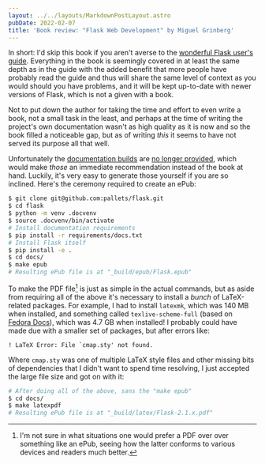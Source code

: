 ```yaml
---
layout: ../../layouts/MarkdownPostLayout.astro
pubDate: 2022-02-07
title: 'Book review: "Flask Web Development" by Miguel Grinberg'
---
```

In short: I'd skip this book if you aren't averse to the [wonderful Flask user's guide](https://flask.palletsprojects.com/en/2.0.x/). Everything in the book is seemingly covered in at least the same depth as in the guide with the added benefit that more people have probably read the guide and thus will share the same level of context as you would should you have problems, and it will be kept up-to-date with newer versions of Flask, which is not a given with a book.

Not to put down the author for taking the time and effort to even write a book, not a small task in the least, and perhaps at the time of writing the project's own documentation wasn't as high quality as it is now and so the book filled a noticeable gap, but as of writing _this_ it seems to have not served its purpose all that well.

Unfortunately the [documentation builds](https://readthedocs.org/projects/flask/downloads/) are [no longer provided](https://github.com/pallets/flask/issues/4231), which would make _those_ an immediate recommendation instead of the book at hand. Luckily, it's very easy to generate those yourself if you are so inclined. Here's the ceremony required to create an ePub:

```bash
$ git clone git@github.com:pallets/flask.git
$ cd flask
$ python -m venv .docvenv
$ source .docvenv/bin/activate
# Install documentation requirements
$ pip install -r requirements/docs.txt
# Install Flask itself
$ pip install -e .
$ cd docs/
$ make epub
# Resulting ePub file is at "_build/epub/Flask.epub"
```

To make the PDF file[^1] is just as simple in the actual commands, but as aside from requiring all of the above it's necessary to install a _bunch_ of LaTeX-related packages. For example, I had to install `latexmk`, which was 140 MB when installed, and something called `texlive-scheme-full` (based on [Fedora Docs](https://docs.fedoraproject.org/en-US/neurofedora/latex/)), which was 4.7 GB when installed! I probably could have made due with a smaller set of packages, but after errors like:

```plaintext
! LaTeX Error: File `cmap.sty' not found.
```

Where `cmap.sty` was one of multiple LaTeX style files and other missing bits of dependencies that I didn't want to spend time resolving, I just accepted the large file size and got on with it:

```bash
# After doing all of the above, sans the "make epub"
$ cd docs/
$ make latexpdf
# Resulting ePub file is at "_build/latex/Flask-2.1.x.pdf"
```

[^1]: I'm not sure in what situations one would prefer a PDF over over something like an ePub, seeing how the latter conforms to various devices and readers much better.
